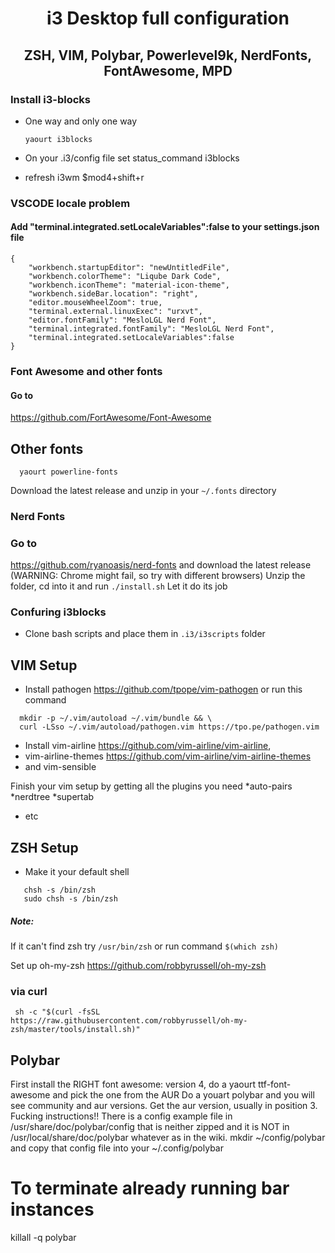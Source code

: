 <div align="center">
  
  # i3 Desktop full configuration
  ## ZSH, VIM, Polybar, Powerlevel9k, NerdFonts, FontAwesome, MPD
  
</div>

### Install i3-blocks
* One way and only one way

  `yaourt i3blocks`

* On your .i3/config file set status_command i3blocks
* refresh i3wm $mod4+shift+r

### VSCODE locale problem
#### Add "terminal.integrated.setLocaleVariables":false to your settings.json file
```
{
    "workbench.startupEditor": "newUntitledFile",
    "workbench.colorTheme": "Liqube Dark Code",
    "workbench.iconTheme": "material-icon-theme",
    "workbench.sideBar.location": "right",
    "editor.mouseWheelZoom": true,
    "terminal.external.linuxExec": "urxvt",
    "editor.fontFamily": "MesloLGL Nerd Font",
    "terminal.integrated.fontFamily": "MesloLGL Nerd Font",
    "terminal.integrated.setLocaleVariables":false
}
```
### Font Awesome and other fonts
#### Go to
https://github.com/FortAwesome/Font-Awesome

## Other fonts
```
  yaourt powerline-fonts
```

Download the latest release and unzip in your `~/.fonts` directory
### Nerd Fonts
### Go to
https://github.com/ryanoasis/nerd-fonts
and download the latest release
(WARNING: Chrome might fail, so try with different browsers)
Unzip the folder, cd into it and run `./install.sh`
Let it do its job

### Confuring i3blocks
* Clone bash scripts and place them in `.i3/i3scripts` folder

## VIM Setup
* Install pathogen
https://github.com/tpope/vim-pathogen
or run this command
```
  mkdir -p ~/.vim/autoload ~/.vim/bundle && \
  curl -LSso ~/.vim/autoload/pathogen.vim https://tpo.pe/pathogen.vim
```
* Install vim-airline https://github.com/vim-airline/vim-airline, 
* vim-airline-themes https://github.com/vim-airline/vim-airline-themes
* and vim-sensible

Finish your vim setup by getting all the plugins you need
*auto-pairs
*nerdtree
*supertab
* etc



## ZSH Setup
* Make it your default shell
```
   chsh -s /bin/zsh
   sudo chsh -s /bin/zsh
   ```
##### Note:
If it can't find zsh try `/usr/bin/zsh`
or run command `$(which zsh)`

Set up oh-my-zsh https://github.com/robbyrussell/oh-my-zsh
### via curl
` sh -c "$(curl -fsSL https://raw.githubusercontent.com/robbyrussell/oh-my-zsh/master/tools/install.sh)"`

## Polybar

First install the RIGHT font awesome: version 4, do a yaourt ttf-font-awesome and pick the one from the AUR
Do a youart polybar and you will see community and aur versions. Get the aur version, usually in position 3.
Fucking instructions!!
There is a config example file in /usr/share/doc/polybar/config that is neither zipped and it is NOT in /usr/local/share/doc/polybar whatever as in the wiki.
mkdir ~/config/polybar and copy that config file into your ~/.config/polybar

# To terminate already running bar instances
killall -q polybar
